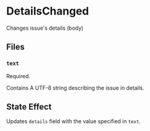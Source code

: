 # DetailsChanged

Changes issue's details (body)

## Files

### `text`

Required.

Contains A UTF-8 string describing the issue in details.

## State Effect

Updates `details` field with the value specified in `text`.
